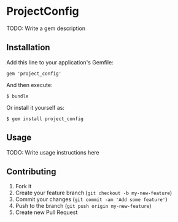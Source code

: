 # ProjectConfig

TODO: Write a gem description

## Installation

Add this line to your application's Gemfile:

    gem 'project_config'

And then execute:

    $ bundle

Or install it yourself as:

    $ gem install project_config

## Usage

TODO: Write usage instructions here

## Contributing

1. Fork it
2. Create your feature branch (`git checkout -b my-new-feature`)
3. Commit your changes (`git commit -am 'Add some feature'`)
4. Push to the branch (`git push origin my-new-feature`)
5. Create new Pull Request
